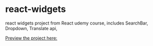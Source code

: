 # react-widgets
react widgets project from React udemy course, includes SearchBar, Dropdown, Translate api,

[ Preview the project here:](https://react-widgets-mihalca.netlify.app "got to project")
